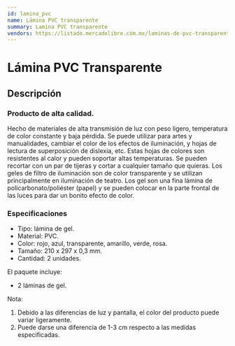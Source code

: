 ```yaml
---
id: lamina_pvc
name: Lámina PVC transparente
summary: Lamina PVC transparente
vendors: https://listado.mercadolibre.com.mx/laminas-de-pvc-transparente
---
```


# Lámina PVC Transparente

## Descripción
### Producto de alta calidad.
Hecho de materiales de alta transmisión de luz con peso ligero, temperatura de color constante y baja pérdida.
Se puede utilizar para artes y manualidades, cambiar el color de los efectos de iluminación, y hojas de lectura de superposición de dislexia, etc.
Estas hojas de colores son resistentes al calor y pueden soportar altas temperaturas.
Se pueden recortar con un par de tijeras y cortar a cualquier tamaño que quieras.
Los geles de filtro de iluminación son de color transparente y se utilizan principalmente en iluminación de teatro.
Los gel son una fina lámina de policarbonato/poliéster (papel) y se pueden colocar en la parte frontal de las luces para dar un bonito efecto de color.

### Especificaciones
- Tipo: lámina de gel.
- Material: PVC.
- Color: rojo, azul, transparente, amarillo, verde, rosa.
- Tamaño: 210 x 297 x 0,3 mm.
- Cantidad: 2 unidades.

El paquete incluye:
- 2 láminas de gel.

Nota:
1. Debido a las diferencias de luz y pantalla, el color del producto puede variar ligeramente.
2. Puede darse una diferencia de 1-3 cm respecto a las medidas especificadas.
